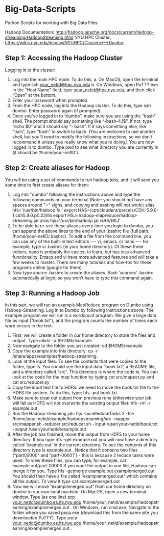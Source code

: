 # Big-Data-Scripts
Python Scripts for working with Big Data Files

Hadoop Documentation: http://hadoop.apache.org/docs/current/hadoop-streaming/HadoopStreaming.html
NYU HPC Cluster: https://wikis.nyu.edu/display/NYUHPC/Clusters+-+Dumbo.

## Step 1: Accessing the Hadoop Cluster
Logging in to the cluster:
1. Log into the main HPC node. To do this,
a. On MacOS, open the terminal and type ssh your_netid@hpc.nyu.edu
b. On Windows, open PuTTY.exe. In the “Host Name” field, type
your_netid@hpc.nyu.edu, and then click “Open” at the bottom.
2. Enter your password when prompted.
3. From the HPC node, log into the Hadoop cluster. To do this, type ssh dumbo. Enter
password again (if prompted).
4. Once you’ve logged in to “dumbo”, make sure you are using the “bash” shell. The
prompt should say something like “-bash-4.1$”. If not, type “echo $0” and it should say “-
bash”. If it says something else, like “tsch”, type “bash” to switch to bash. (You are
welcome to use another shell, but you’ll need to modify the following instructions, so we
don’t recommend it unless you really know what you’re doing.)
You are now logged in to dumbo. Type pwd to see what directory you are currently in (it should
be ‘/home/your-netID’).

## Step 2: Create aliases for Hadoop
You will be using a set of commands to run hadoop jobs, and it will save you some time to first
create aliases for them:
1. Log into "dumbo" following the instructions above and type the following commands on
your terminal (Note: you should not have any spaces around "=" signs, and copying and
pasting will not work):
alias hfs='/usr/bin/hadoop fs '
export HAS=/opt/cloudera/parcels/CDH-5.9.0-1.cdh5.9.0.p0.23/lib
export HSJ=hadoop-mapreduce/hadoop-streaming.jar
alias hjs='/usr/bin/hadoop jar $HAS/$HSJ'
2. To be able to re-use these aliases every time you login to dumbo, you can append the
above lines to the end of your .bashrc file (full path: /home/your-netID/.bashrc).
To edit a file from the command line, you can use any of the built-in text editors --- vi,
emacs, or nano --- for example, type vi .bashrc (in your home directory). Of these
three editors, nano is probably the easiest to learn, but has less advanced functionality.
Emacs and vi have more advanced features and will take a few weeks to master. There
are many tutorials and how-tos for these programs online (google for them).
3. Now type
source .bashrc
to create the aliases. Bash ‘sources’ .bashrc automatically at login, so you won’t have to
type this command again.

## Step 3: Running a Hadoop Job
In this part, we will run an example MapReduce program on Dumbo using Hadoop-Streaming.
Log in to Dumbo by following instructions above.
The example program we will run is a wordcount program. We give a large data file as input
(“book.txt”), and the program counts the number of times each word occurs in the text.
1. First, we will create a folder in our home directory to store the files and output. Type
mkdir -p $HOME/example
2. Now navigate to the folder you just created:
cd $HOME/example
3. Copy the example into this directory:
cp -r /share/apps/examples/hadoop-streaming .
4. Look at the input files. To see the contents that were copied to the folder, type ls.
You should see the input data “book.txt”, a README file, and a directory called “src”.
This directory is where the code is. You can look at the code for the map function by
typing cat src/mapper.py and cat src/reducer.py
5. Copy the input text file to HDFS: we need to move the book.txt file to the HDFS file
system. To do this, type:
hfs -put book.txt
6. Make sure to clear out output from previous runs (otherwise your job will fail as HDFS
will not overwrite the existing output file):
hfs -rm -r example.out
7. Run the Hadoop streaming job:
hjs -numReduceTasks 2 -file /home/your-netid/example/hadoopstreaming/src
-mapper src/mapper.sh -reducer src/reducer.sh -
input /user/your-netid/book.txt -output /user/yournetid/example.out
8. After the job has finished, move the output from HDFS to your home directory.
If you type 
hfs -get example.out
you will now have a directory called ‘example.out’ in the current directory. To see the
contents of this directory type ls example.out . Notice that it contains two files (“part00000”
and “part-00001”) - this is because 2 reduce tasks were used. To view these
files, you can type, for example, cat example.out/part-00000
If you want the output in one file, Hadoop can merge it for you. Type
hfs -getmerge example.out examplemerged.out
You should then have a file called “examplemerged.out” which contains all the output.
To view it type cat examplemerged.out
9. Now we will move “examplemerged.out” from our home directory on dumbo to our own
local machine.
On MacOS, open a new terminal window. Type (as one line)
scp your_netid@dumbo.es.its.nyu.edu:/home/your_netid/example/hadoopstreaming/examplemerged.out
.
On Windows, run cmd.exe. Navigate to the folder where you saved pscp.exe (download
this from the same site you downloaded PuTTY). Type
pscp your_netid@dumbo.es.its.nyu.edu:/home/your_netid/example/hadoopstreaming/examplemerged.out
.
